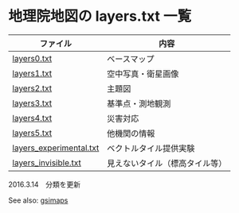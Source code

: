 # 地理院地図の layers.txt 一覧
|ファイル|内容|
|---|----|
|[layers0.txt](https://github.com/gsi-cyberjapan/gsimaps/blob/gh-pages/layers_txt/layers0.txt)|ベースマップ|
|[layers1.txt](https://github.com/gsi-cyberjapan/gsimaps/blob/gh-pages/layers_txt/layers1.txt)|空中写真・衛星画像|
|[layers2.txt](https://github.com/gsi-cyberjapan/gsimaps/blob/gh-pages/layers_txt/layers2.txt)|主題図|
|[layers3.txt](https://github.com/gsi-cyberjapan/gsimaps/blob/gh-pages/layers_txt/layers3.txt)|基準点・測地観測|
|[layers4.txt](https://github.com/gsi-cyberjapan/gsimaps/blob/gh-pages/layers_txt/layers4.txt)|災害対応|
|[layers5.txt](https://github.com/gsi-cyberjapan/gsimaps/blob/gh-pages/layers_txt/layers5.txt)|他機関の情報|
|[layers_experimental.txt](https://github.com/gsi-cyberjapan/gsimaps/blob/gh-pages/layers_txt/layers_experimental.txt)|ベクトルタイル提供実験|
|[layers_invisible.txt](https://github.com/gsi-cyberjapan/gsimaps/blob/gh-pages/layers_txt/layers_invisible.txt)|見えないタイル（標高タイル等）|

2016.3.14　分類を更新

See also: [gsimaps](https://github.com/gsi-cyberjapan/gsimaps/tree/gh-pages/layers_txt)
